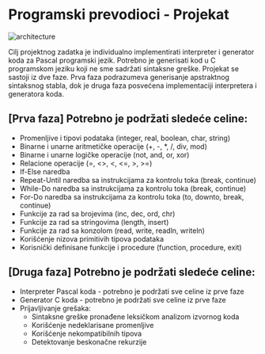 # Programski prevodioci - Projekat


![architecture](https://user-images.githubusercontent.com/47822683/135255124-9925909c-3590-4e0c-9530-4c9c05eb4c08.png)


Cilj projektnog zadatka je individualno implementirati interpreter i generator koda za Pascal programski jezik. Potrebno je generisati kod u C programskom jeziku koji ne sme sadržati sintaksne greške. Projekat se sastoji iz dve faze. Prva faza podrazumeva generisanje apstraktnog sintaksnog stabla, dok je druga faza posvećena implementaciji interpretera i generatora koda.

## [Prva faza] Potrebno je podržati sledeće celine:

- Promenljive i tipovi podataka (integer, real, boolean, char, string)
- Binarne i unarne aritmetičke operacije (+, -, *, /, div, mod)
- Binarne i unarne logičke operacije (not, and, or, xor)
- Relacione operacije (=, <>, <, <=, >, >=)
- If-Else naredba
- Repeat-Until naredba sa instrukcijama za kontrolu toka (break, continue)
- While-Do naredba sa instrukcijama za kontrolu toka (break, continue)
- For-Do naredba sa instrukcijama za kontrolu toka (to, downto, break, continue)
- Funkcije za rad sa brojevima (inc, dec, ord, chr)
- Funkcije za rad sa stringovima (length, insert)
- Funkcije za rad sa konzolom (read, write, readln, writeln)
- Korišćenje nizova primitivih tipova podataka
- Korisnički definisane funkcije i procedure (function, procedure, exit)

## [Druga faza] Potrebno je podržati sledeće celine:
- Interpreter Pascal koda - potrebno je podržati sve celine iz prve faze
- Generator C koda - potrebno je podržati sve celine iz prve faze
- Prijavljivanje grešaka:
  - Sintaksne greške pronađene leksičkom analizom izvornog koda
  - Korišćenje nedeklarisane promenljive
  - Korišćenje nekompatibilnih tipova
  - Detektovanje beskonačne rekurzije

